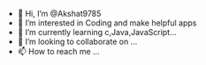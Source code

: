 - 👋 Hi, I’m @Akshat9785
- 👀 I’m interested in Coding and make helpful apps
- 🌱 I’m currently learning c,Java,JavaScript...
- 💞️ I’m looking to collaborate on ...
- 📫 How to reach me ...

<!---
Akshat9785/Akshat9785 is a ✨ special ✨ repository because its `README.md` (this file) appears on your GitHub profile.
You can click the Preview link to take a look at your changes.
--->
